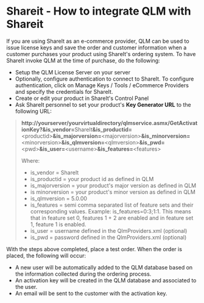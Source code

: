 # Shareit - How to integrate QLM with Shareit

If you are using ShareIt as an e-commerce provider, QLM can be used to issue license keys and save the order and customer information when a customer purchases your product using ShareIt's ordering system.   To have ShareIt invoke QLM at the time of purchase, do the following:

* Setup the QLM License Server on your server
* Optionally, configure authentication to connect to ShareIt. To configure authentication, click on Manage Keys / Tools / eCommerce Providers and specify the credentials for ShareIt.
* Create or edit your product in ShareIt's Control Panel
* Ask ShareIt personnel to set your product's **Key Generator URL** to the following URL:

> **http://yourserver/yourvirtualdirectory/qlmservice.asmx/GetActivationKey?\&is\_vendor=**&#x53;hareI&#x74;**\&is\_productid=**\<productid>**\&is\_majorversion=**\<majorversion>**\&is\_minorversion=**\<minorversion>**\&is\_qlmversion=**\<qlmversion>**\&is\_pwd=**\<pwd>**\&is\_user=**\<username>**\&is\_features=**\<features>
>
> Where:
>
> * is\_vendor = ShareIt
> * is\_productid = your product id as defined in QLM
> * is\_majorversion = your product's major version as defined in QLM
> * is minorversion = your product's minor version as defined in QLM
> * is\_qlmversion = 5.0.00
> * is\_features = semi comma separated list of feature sets and their corresponding values. Example: is\_features=0:3;1:1. This means that in feature set 0, features 1 + 2 are enabled and in feature set 1, feature 1 is enabled.
> * is\_user = username defined in the QlmProviders.xml (optional)
> * is\_pwd = password defined in the QlmProviders.xml (optional)

&#x20;With the steps above completed, place a test order. When the order is placed, the following will occur:

* A new user will be automatically added to the QLM database based on the information collected during the ordering process.
* An activation key will be created in the QLM database and associated to the user.
* An email will be sent to the customer with the activation key.
